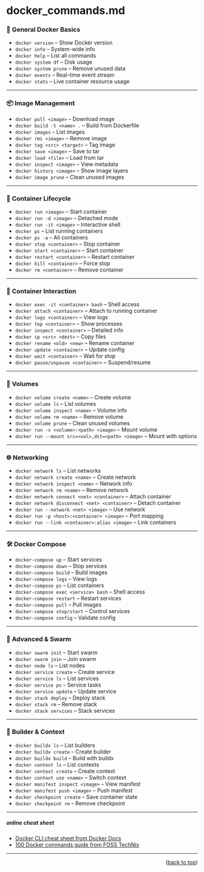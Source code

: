 <a name="topage"></a>

# docker_commands.md


### 🧰 **General Docker Basics**
* `docker version` – Show Docker version
* `docker info` – System-wide info
* `docker help` – List all commands
* `docker system df` – Disk usage
* `docker system prune` – Remove unused data
* `docker events` – Real-time event stream
* `docker stats` – Live container resource usage

---

### 📦 **Image Management**
* `docker pull <image>` – Download image
* `docker build -t <name> .` – Build from Dockerfile
* `docker images` – List images
* `docker rmi <image>` – Remove image
* `docker tag <src> <target>` – Tag image
* `docker save <image>` – Save to tar
* `docker load <file>` – Load from tar
* `docker inspect <image>` – View metadata
* `docker history <image>` – Show image layers
* `docker image prune` – Clean unused images

---

### 🧪 **Container Lifecycle**
* `docker run <image>` – Start container
* `docker run -d <image>` – Detached mode
* `docker run -it <image>` – Interactive shell
* `docker ps` – List running containers
* `docker ps -a` – All containers
* `docker stop <container>` – Stop container
* `docker start <container>` – Start container
* `docker restart <container>` – Restart container
* `docker kill <container>` – Force stop
* `docker rm <container>` – Remove container

---

### 🧠 **Container Interaction**
* `docker exec -it <container> bash` – Shell access
* `docker attach <container>` – Attach to running container
* `docker logs <container>` – View logs
* `docker top <container>` – Show processes
* `docker inspect <container>` – Detailed info
* `docker cp <src> <dest>` – Copy files
* `docker rename <old> <new>` – Rename container
* `docker update <container>` – Update config
* `docker wait <container>` – Wait for stop
* `docker pause/unpause <container>` – Suspend/resume

---

### 🧱 **Volumes**
* `docker volume create <name>` – Create volume
* `docker volume ls` – List volumes
* `docker volume inspect <name>` – Volume info
* `docker volume rm <name>` – Remove volume
* `docker volume prune` – Clean unused volumes
* `docker run -v <volume>:<path> <image>` – Mount volume
* `docker run --mount src=<vol>,dst=<path> <image>` – Mount with options

---

### 🌐 **Networking**
* `docker network ls` – List networks
* `docker network create <name>` – Create network
* `docker network inspect <name>` – Network info
* `docker network rm <name>` – Remove network
* `docker network connect <net> <container>` – Attach container
* `docker network disconnect <net> <container>` – Detach container
* `docker run --network <net> <image>` – Use network
* `docker run -p <host>:<container> <image>` – Port mapping
* `docker run --link <container>:alias <image>` – Link containers

---

### 🛠️ **Docker Compose**
* `docker-compose up` – Start services
* `docker-compose down` – Stop services
* `docker-compose build` – Build images
* `docker-compose logs` – View logs
* `docker-compose ps` – List containers
* `docker-compose exec <service> bash` – Shell access
* `docker-compose restart` – Restart services
* `docker-compose pull` – Pull images
* `docker-compose stop/start` – Control services
* `docker-compose config` – Validate config

---

### 🧭 **Advanced & Swarm**
* `docker swarm init` – Start swarm
* `docker swarm join` – Join swarm
* `docker node ls` – List nodes
* `docker service create` – Create service
* `docker service ls` – List services
* `docker service ps` – Service tasks
* `docker service update` – Update service
* `docker stack deploy` – Deploy stack
* `docker stack rm` – Remove stack
* `docker stack services` – Stack services

---

### 🧪 **Builder & Context**
* `docker buildx ls` – List builders
* `docker buildx create` – Create builder
* `docker buildx build` – Build with buildx
* `docker context ls` – List contexts
* `docker context create` – Create context
* `docker context use <name>` – Switch context
* `docker manifest inspect <image>` – View manifest
* `docker manifest push <image>` – Push manifest
* `docker checkpoint create` – Save container state
* `docker checkpoint rm` – Remove checkpoint

---


##### online cheat sheet
* [Docker CLI cheat sheet from Docker Docs](https://docs.docker.com/get-started/docker_cheatsheet.pdf)
* [100 Docker commands guide from FOSS TechNix](https://www.fosstechnix.com/docker-basic-commands/)

----

<p align="right">(<a href="#topage">back to top</a>)</p>
<br/>
<br/>
